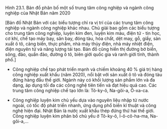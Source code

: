 Hình 23.1. Bản đồ phân bố một số trung tâm công nghiệp và ngành công nghiệp của Nhật Bản năm 2020

[Bản đồ Nhật Bản với các biểu tượng chỉ ra vị trí của các trung tâm công nghiệp và ngành công nghiệp khác nhau. Chú giải bao gồm các biểu tượng cho trung tâm công nghiệp, luyện kim đen, luyện kim màu, điện tử - tin học, cơ khí, chế tạo máy bay, sân bay, đóng tàu, hóa chất, dệt may, gỗ, giấy, sản xuất ô tô, cảng biển, thực phẩm, nhà máy thủy điện, nhà máy nhiệt điện, điện nguyên tử và năng lượng tái tạo. Bản đồ cũng hiển thị đường bờ biển, sông, đảo, quần đảo, đường ô tô, biên giới quốc gia và ranh giới tỉnh, thành phố.]

- Công nghiệp chế tạo phát triển mạnh và chiếm khoảng 40 % giá trị hàng công nghiệp xuất khẩu (năm 2020), nổi bật với sản xuất ô tô và đóng tàu đứng hàng đầu thế giới. Ngành này có khối lượng sản phẩm lớn và đa dạng, áp dụng tối đa các công nghệ tiên tiến và đạt hiệu quả cao. Các trung tâm công nghiệp chế tạo lớn là: Tô-ky-ô, Na-gôi-a, Ô-xa-ca.

- Công nghiệp luyện kim chủ yếu dựa vào nguyên liệu nhập từ nước ngoài, có tốc độ phát triển nhanh, ứng dụng phổ biến kĩ thuật và công nghệ hiện đại. Nhật Bản là nước xuất khẩu thép đứng thứ hai thế giới. Công nghiệp luyện kim phân bố chủ yếu ở Tô-ky-ô, I-ô-cô-ha-ma, Na-gôi-a,...